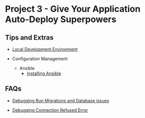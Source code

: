 
# Project 3 - Give Your Application Auto-Deploy Superpowers

## Tips and Extras

- [Local Development Environment](./local-dev-environment)

- Configuration Management
    - Ansible
        - [Installing Ansible](./configuration-management/ansible/installing-ansible)

## FAQs

- [Debugging Run Migrations and Database issues](./faqs/debugging-migrations-and-database)

- [Debugging Connection Refused Error](./faqs/debugging-error-connection-refused)
